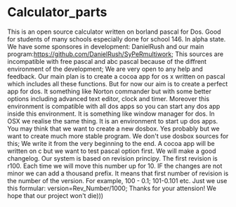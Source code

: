 # Calculator_parts
This is an open source calculator written on borland pascal for Dos. Good for students of many schools especially done for school 146. In alpha state.
We have some sponsores in development: DanielRush and our main program:https://github.com/DanielRush/SyPeRmultiwork;
This sources are incompatible with free pascal and abc pascal because of the diffrent environment of the development;
We are very open to any help and feedback. Our main plan is to create a cocoa app for os x written on pascal which includes all these functions. But for now our aim is to create a perfect app for dos. It something like Norton commander but with some better options including advanced text editor, clock and timer. Moreover this environment is compatible with all dos apps so you can start any dos app inside this environment. It is something like window manager for dos.
In OSX we realise the same thing. It is an environment to start up dos apps. You may think that we want to create a new dosbox. Yes probably but we want to create much more stable program. We don't use dosbox sources for this; We write it from the very beginning to the end. A cocoa app will be written on c but we want to test pascal option first.
We will make a good changelog. Our system is based on revision principy. The first revision is r100. Each time we will move this number up for 10. IF the changes are not minor we can add a thousand prefix. It means that first number of revision is the number of the version. For example, 100 - 0.1; 101-0.101 etc. Just we use this formular: version=Rev_Number/1000;
Thanks for your attension! We hope that our project won't die)))
